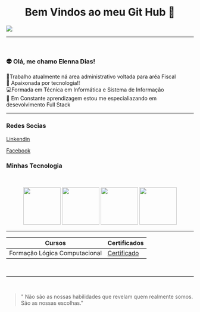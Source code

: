 <center> <h1> Bem Vindos ao meu Git Hub 🌸 </h1> </center>

![](https://media2.giphy.com/media/v1.Y2lkPTc5MGI3NjExbmhqNGczenJuYno4bDBmMGloanpraTZoYjYwMmZua3EyODluNTJyOSZlcD12MV9pbnRlcm5hbF9naWZfYnlfaWQmY3Q9Zw/jfF6mIPumEzN9QW0kL/giphy.gif)

---- 
<br>
<h3> 👽  Olá, me chamo Elenna Dias! </h3> 
💬Trabalho atualmente ná area administrativo voltada para aréa Fiscal <br> 
💙 Apaixonada por tecnologia!! <br>
💻Formada em Técnica em Informática e Sistema de Informação <br>
📖 Em Constante aprendizagem estou me especialiazando em desevolvimento Full Stack

---
<h3> Redes Socias </h3>

 [Linkendin](www.linkedin.com/in/elenna-dias) <link rel="stylesheet" type='text/css' href="https://cdn.jsdelivr.net/gh/devicons/devicon@latest/devicon.min.css" />
<i class="devicon-linkedin-plain colored"></i> 

 [Facebook](https://www.facebook.com/elenna.dias/) <link rel="stylesheet" type='text/css' href="https://cdn.jsdelivr.net/gh/devicons/devicon@latest/devicon.min.css" />
<i class="devicon-facebook-plain colored"></i>

<h3> Minhas Tecnologia </h3>
<br>
<p align="center">
<img src="https://cdn.jsdelivr.net/gh/devicons/devicon@latest/icons/java/java-original-wordmark.svg" width="100px">
<img src="https://cdn.jsdelivr.net/gh/devicons/devicon@latest/icons/javascript/javascript-plain.svg" width="100px">
<img src="https://cdn.jsdelivr.net/gh/devicons/devicon@latest/icons/html5/html5-original-wordmark.svg" width="100px">
<img src="https://cdn.jsdelivr.net/gh/devicons/devicon@latest/icons/css3/css3-original-wordmark.svg" width="100px">
</p>

---
|Cursos | Certificados|
|-------|-------------|
|Formação Lógica Computacional | [Certificado](https://hermes.dio.me/certificates/SD2NVPQZ.pdf) |

<br>

---
<br>

> " Não são as nossas habilidades que revelam quem 
realmente somos. São as nossas escolhas."

